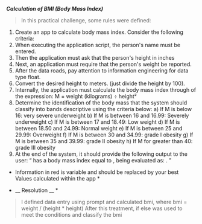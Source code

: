 
*__Calculation of BMI (Body Mass Index)__*

> In this practical challenge, some rules were defined:

1) Create an app to calculate body mass index.
Consider the following criteria:
1) When executing the application script, the person's name must be entered.
2) Then the application must ask that the person's height in
inches
3) Next, an application must require that the person's weight be reported.
4) After the data roads, pay attention to information engineering for data type
float.
5) Convert the desired height to meters. (just divide the height by
100).
6) Internally, the application must calculate the body mass index through
of the expression: M = weight (kilograms) ÷ height²
7) Determine the identification of the body mass that the system should classify into bands
descriptive using the criteria below:
a) If M is below 16: very severe underweight
b) If M is between 16 and 16.99: Severely underweight
c) If M is between 17 and 18.49: Low weight
d) If M is between 18.50 and 24.99: Normal weight
e) If M is between 25 and 29.99: Overweight
f) If M is between 30 and 34.99: grade I obesity
g) If M is between 35 and 39.99: grade II obesity
h) If M for greater than 40: grade III obesity
8) At the end of the system, it should provide the following output to the user:
“<Name> has a body mass index equal to <m>, being evaluated as:
<classification>. ”
* Information in red is variable and should be replaced by your best
Values calculated within the app *


* __ Resolution __ *
> I defined data entry using prompt and calculated bmi, where bmi = weight / (height * height)
> After this treatment, if else was used to meet the conditions and classify the bmi

